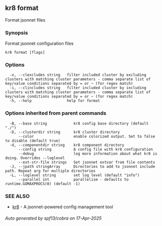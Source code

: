 ## kr8 format

Format jsonnet files

### Synopsis

Format jsonnet configuration files

```
kr8 format [flags]
```

### Options

```
  -x, --clexcludes string   filter included cluster by excluding clusters with matching cluster parameters - comma separate list of key/value conditions separated by = or ~ (for regex match)
  -i, --clincludes string   filter included cluster by including clusters with matching cluster parameters - comma separate list of key/value conditions separated by = or ~ (for regex match)
  -h, --help                help for format
```

### Options inherited from parent commands

```
  -B, --base string            kr8 config base directory (default "./")
  -D, --clusterdir string      kr8 cluster directory
      --color                  enable colorized output. Set to false to disable (default true)
  -d, --componentdir string    kr8 component directory
      --config string          A config file with kr8 configuration
      --debug                  log more information about what kr8 is doing. Overrides --loglevel
      --ext-str-file strings   Set jsonnet extvar from file contents
  -J, --jpath stringArray      Directories to add to jsonnet include path. Repeat arg for multiple directories
  -L, --loglevel string        set log level (default "info")
      --parallel int           parallelism - defaults to runtime.GOMAXPROCS(0) (default -1)
```

### SEE ALSO

* [kr8](kr8.md)	 - A jsonnet-powered config management tool

###### Auto generated by spf13/cobra on 17-Apr-2025
